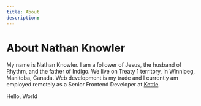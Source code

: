 ```yaml
---
title: About
description: 
---
```

# About Nathan Knowler

My name is Nathan Knowler. I am a follower of Jesus, the husband of Rhythm, and the father of Indigo. We live on Treaty 1 territory, in Winnipeg, Manitoba, Canada. Web development is my trade and I currently am employed remotely as a Senior Frontend Developer at [Kettle](https://wearekettle.com).

Hello, World